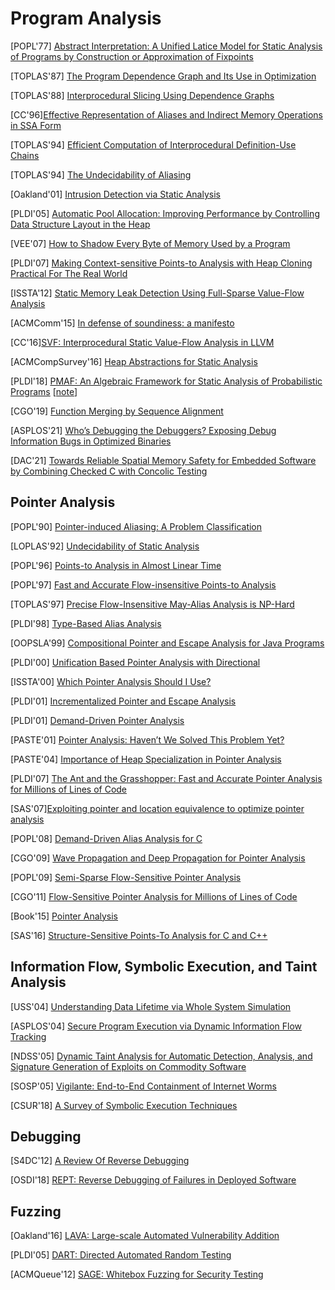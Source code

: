 # Program Analysis

[POPL'77] [Abstract Interpretation: A Unified Latice Model for Static Analysis
of Programs by Construction or Approximation of
Fixpoints](https://courses.cs.washington.edu/courses/cse503/10wi/readings/p238-cousot.pdf)

[TOPLAS'87] [The Program Dependence Graph and Its Use in
Optimization](https://www.cs.utexas.edu/~pingali/CS395T/2009fa/papers/ferrante87.pdf)

[TOPLAS'88] [Interprocedural Slicing Using Dependence
Graphs](https://cs.gmu.edu/~white/CS640/10.1.1.50.4405.pdf)

[CC'96][Effective Representation of Aliases and Indirect Memory Operations
in SSA Form](https://link.springer.com/content/pdf/10.1007/3-540-61053-7_66.pdf)

[TOPLAS'94] [Efficient Computation of Interprocedural Definition-Use
Chains](http://citeseerx.ist.psu.edu/viewdoc/download?doi=10.1.1.72.8860&rep=rep1&type=pdf)

[TOPLAS'94] [The Undecidability of
Aliasing](http://web.cs.ucla.edu/~palsberg/course/cs232/papers/ramalingam-toplas94.pdf)

[Oakland'01] [Intrusion Detection via Static
Analysis](http://www.csl.sri.com/users/ddean/papers/oakland01.pdf)

[PLDI'05] [Automatic Pool Allocation: Improving Performance by Controlling Data
Structure Layout in the Heap](https://llvm.org/pubs/2005-05-21-PLDI-PoolAlloc.pdf)

[VEE'07] [How to Shadow Every Byte of Memory Used by a
Program](http://www-leland.stanford.edu/class/cs343/resources/shadow-memory2007.pdf)

[PLDI'07] [Making Context-sensitive Points-to Analysis with Heap Cloning
Practical For The Real World](http://llvm.org/pubs/2007-06-10-PLDI-DSA.pdf)

[ISSTA'12] [Static Memory Leak Detection Using Full-Sparse Value-Flow
Analysis](https://yuleisui.github.io/publications/issta12.pdf)

[ACMComm'15] [In defense of soundiness: a
manifesto](https://dl.acm.org/citation.cfm?doid=2728770.2644805)

[CC'16][SVF: Interprocedural Static Value-Flow Analysis in
LLVM](https://yuleisui.github.io/publications/cc16.pdf)

[ACMCompSurvey'16] [Heap Abstractions for Static
Analysis](https://dl.acm.org/doi/abs/10.1145/2931098)

[PLDI'18] [PMAF: An Algebraic Framework for Static Analysis of Probabilistic
Programs](https://www.cs.cmu.edu/~diw3/papers/WangHR17.pdf)
[[note](notes/pa/pmaf.md)]

[CGO'19] [Function Merging by Sequence
Alignment](http://homepages.inf.ed.ac.uk/hleather/publications/2019_functionmergesequencealign_cgo2019.pdf)

[ASPLOS'21] [Who’s Debugging the Debuggers? Exposing Debug Information Bugs in
Optimized Binaries](https://download.vusec.net/papers/debug2_asplos21.pdf)

[DAC'21] [Towards Reliable Spatial Memory Safety for Embedded Software by
Combining Checked C with Concolic
Testing](http://www.informatik.uni-bremen.de/agra/doc/konf/DAC-2021-CheckedC-Concolic-Testing.pdf)


## Pointer Analysis
[POPL'90] [Pointer-induced Aliasing: A Problem
Classification](https://www.cmi.ac.in/~madhavan/courses/program-analysis-2008/papers/landi91-ptr-analysis-popl.pdf)

[LOPLAS'92] [Undecidability of Static Analysis](https://dl.acm.org/doi/pdf/10.1145/161494.161501)

[POPL'96] [Points-to Analysis in Almost Linear
Time](https://www.cs.cornell.edu/courses/cs711/2005fa/papers/steensgaard-popl96.pdf)

[POPL'97] [Fast and Accurate Flow-insensitive Points-to
Analysis](https://dl.acm.org/doi/pdf/10.1145/263699.263703)

[TOPLAS'97] [Precise Flow-Insensitive May-Alias Analysis is
NP-Hard](https://dl.acm.org/doi/pdf/10.1145/239912.239913)

[PLDI'98] [Type-Based Alias
Analysis](http://web.cs.ucla.edu/~palsberg/tba/papers/diwan-mckinley-moss-pldi98.pdf)

[OOPSLA'99] [Compositional Pointer and Escape Analysis for Java
Programs](https://people.csail.mit.edu/rinard/paper/oopsla99.pdf)

[PLDI'00] [Unification Based Pointer Analysis with
Directional](http://web.cs.ucla.edu/~palsberg/course/purdue/cs661/F01/papers/das-pldi00.pdf)

[ISSTA'00] [Which Pointer Analysis Should I
Use?](https://logic.pdmi.ras.ru/~yura/of/alias.pdf)

[PLDI'01] [Incrementalized Pointer and Escape
Analysis](https://people.csail.mit.edu/rinard/paper/pldi01.full.pdf)

[PLDI'01] [Demand-Driven Pointer
Analysis](https://dl.acm.org/doi/10.1145/381694.378802#:~:text=16-,ABSTRACT,a%20program%20or%20program%20component.&text=Specifically%2C%20we%20describe%20a%20demand,%2Dinsensitive%20points%2Dto%20analysis.)

[PASTE'01] [Pointer Analysis: Haven’t We
Solved This Problem Yet?](http://citeseerx.ist.psu.edu/viewdoc/download?doi=10.1.1.91.9469&rep=rep1&type=pdf)

[PASTE'04] [Importance of Heap Specialization in Pointer
Analysis](http://impact.crhc.illinois.edu/shared/papers/paste-04-nystrom.pdf)

[PLDI'07] [The Ant and the Grasshopper: Fast and Accurate Pointer Analysis
for Millions of Lines of Code](https://www.cs.utexas.edu/~lin/papers/pldi07.pdf)

[SAS'07][Exploiting pointer and location equivalence to optimize pointer
analysis](https://hardekbc.github.io/files/hardekopf07exploiting.pdf)

[POPL'08] [Demand-Driven Alias Analysis for
C](https://www.cs.cornell.edu/~xinz/papers/alias-popl08.pdf)

[CGO'09] [Wave Propagation and Deep Propagation for Pointer
Analysis](http://compilers.cs.ucla.edu/fernando/publications/papers/CGO09.pdf)

[POPL'09] [Semi-Sparse Flow-Sensitive Pointer
Analysis](https://sites.cs.ucsb.edu/~benh/research/papers/hardekopf09semisparse.pdf)

[CGO'11] [Flow-Sensitive Pointer Analysis for Millions of Lines of
Code](https://www.cs.utexas.edu/users/lin/papers/cgo11.pdf)

[Book'15] [Pointer Analysis](https://yanniss.github.io/points-to-tutorial15.pdf)

[SAS'16] [Structure-Sensitive Points-To Analysis for C and C++](https://yanniss.github.io/cclyzer-sas16.pdf)


## Information Flow, Symbolic Execution, and Taint Analysis

[USS'04] [Understanding Data Lifetime via Whole System
Simulation](https://benpfaff.org/papers/taint.pdf)

[ASPLOS'04] [Secure Program Execution via Dynamic Information Flow
Tracking](http://csg.csail.mit.edu/pubs/memos/Memo-467/memo-467.pdf)

[NDSS'05] [Dynamic Taint Analysis for Automatic Detection, Analysis,
and Signature Generation of Exploits on Commodity
Software](https://people.eecs.berkeley.edu/~dawnsong/papers/taintcheck.pdf)

[SOSP'05] [Vigilante: End-to-End Containment of Internet
Worms](http://rowstron.azurewebsites.net/MS/VigilanteSOSP.pdf)

[CSUR'18] [A Survey of Symbolic Execution
Techniques](https://dl.acm.org/doi/10.1145/318265)


## Debugging
[S4DC'12] [A Review Of Reverse
Debugging](http://citeseerx.ist.psu.edu/viewdoc/download?doi=10.1.1.338.3420&rep=rep1&type=pdf)

[OSDI'18] [REPT: Reverse Debugging of Failures in Deployed
Software](https://www.microsoft.com/en-us/research/uploads/prod/2018/08/osdi18-final211.pdf)

## Fuzzing
[Oakland'16] [LAVA: Large-scale Automated Vulnerability
Addition](https://www.andreamambretti.com/files/papers/oakland2016_lava.pdf)

[PLDI'05] [DART: Directed Automated Random
Testing](https://web.eecs.umich.edu/~weimerw/2011-6610/reading/p213-godefroid.pdf)

[ACMQueue'12] [SAGE: Whitebox Fuzzing for Security
Testing](https://queue.acm.org/detail.cfm?id=2094081)
